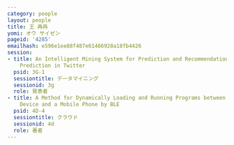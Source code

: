 ```yaml
---
category: people
layout: people
title: 王 再冉
yomi: オウ サイゼン
pageid: '4285'
emailhash: e596e1ee88f487e61466928a18fb4426
session:
- title: An Intelligent Mining System for Prediction and Recommendation based on Link
    Prediction in Twitter
  psid: 3G-1
  sessiontitle: データマイニング
  sessionid: 3g
  role: 発表者
- title: A Method for Dynamically Loading and Running Programs between a Wearable
    Device and a Mobile Phone by BLE
  psid: 4D-4
  sessiontitle: クラウド
  sessionid: 4d
  role: 著者
---
```

